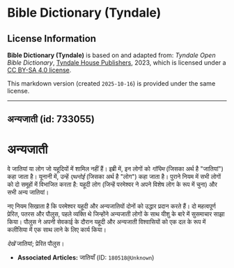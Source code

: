 # Bible Dictionary (Tyndale)

## License Information

**Bible Dictionary (Tyndale)** is based on and adapted from: _Tyndale Open Bible Dictionary_, [Tyndale House Publishers](https://tyndaleopenresources.com/), 2023, which is licensed under a [CC BY-SA 4.0 license](https://creativecommons.org/licenses/by-sa/4.0/legalcode.en).

This markdown version (created `2025-10-16`) is provided under the same license.



--------------------------------

## अन्यजाती (id: 733055)

अन्यजाती
========

वे जातियां या लोग जो यहूदियों में शामिल नहीं हैं। इब्री में, इन लोगों को *गॉयिम* (जिसका अर्थ है "जातियां") कहा जाता है। यूनानी में, उन्हें *एथनोई* (जिसका अर्थ है "लोग") कहा जाता है। पुराने नियम में सभी लोगों को दो समूहों में विभाजित करता है: यहूदी लोग (जिन्हें परमेश्वर ने अपने विशेष लोग के रूप में चुना) और सभी अन्य जातियां।

नए नियम सिखाता है कि परमेश्वर यहूदी और अन्यजातियों दोनों को उद्धार प्रदान करते हैं। दो महत्वपूर्ण प्रेरित, पतरस और पौलुस, पहले व्यक्ति थे जिन्होंने अन्यजाती लोगों के साथ यीशु के बारे में सुसमाचार साझा किया। पौलुस ने अपनी सेवकाई के दौरान यहूदी और अन्यजाती विश्वासियों को एक दल के रूप में कलीसिया में एक साथ लाने के लिए कार्य किया।

*देखें* जातियां; प्रेरित पौलुस।

* **Associated Articles:** जातियाँ (ID: `180518@Unknown`)

